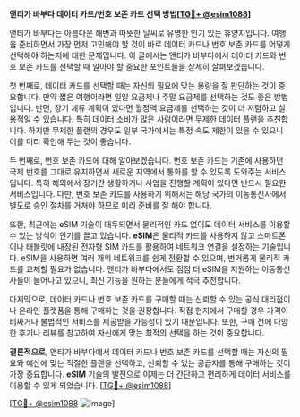 **앤티가 바부다 데이터 카드/번호 보존 카드 선택 방법[[TG💪+ @esim1088](https://t.me/s/esim1088)]**

앤티가 바부다는 아름다운 해변과 따뜻한 날씨로 유명한 인기 있는 휴양지입니다. 여행을 준비하면서 가장 먼저 고민해야 할 것이 바로 데이터 카드나 번호 보존 카드를 어떻게 선택해야 하는지에 대한 문제입니다. 이 글에서는 앤티가 바부다에서 데이터 카드와 번호 보존 카드를 선택할 때 알아야 할 중요한 포인트들을 상세히 살펴보겠습니다.

첫 번째로, 데이터 카드를 선택할 때는 자신의 필요에 맞는 용량을 잘 판단하는 것이 중요합니다. 만약 짧은 여행이라면 일일 요금제나 주말 요금제를 선택하는 것도 좋은 방법입니다. 반면, 장기 체류 계획이 있다면 월정액 요금제를 선택하는 것이 더 저렴하고 실용적일 수 있습니다. 특히 데이터 소비가 많은 사람이라면 무제한 데이터 플랜을 추천합니다. 하지만 무제한 플랜의 경우도 일부 국가에서는 특정 속도 제한이 있을 수 있으니 이를 미리 확인해 두는 것이 좋습니다.

두 번째로, 번호 보존 카드에 대해 알아보겠습니다. 번호 보존 카드는 기존에 사용하던 국제 번호를 그대로 유지하면서 새로운 지역에서 통화를 할 수 있도록 도와주는 서비스입니다. 특히 해외에서 장기간 생활하거나 사업을 진행할 계획이 있다면 반드시 필요한 서비스입니다. 다만, 번호 보존 카드를 사용하기 위해서는 해당 국가의 이동통신사에서 별도로 승인 절차를 거쳐야 하므로 미리 준비를 잘 해야 합니다.

또한, 최근에는 eSIM 기술이 대두되면서 물리적인 카드 없이도 데이터 서비스를 이용할 수 있는 방식이 인기를 끌고 있습니다. **eSIM**은 물리적 카드를 사용하지 않고 스마트폰이나 태블릿에 내장된 전자형 SIM 카드를 활용하여 네트워크 연결을 설정하는 기술입니다. eSIM을 사용하면 여러 개의 네트워크를 쉽게 전환할 수 있으며, 번거롭게 물리적 카드를 교체할 필요가 없습니다. 앤티가 바부다에서도 점점 더 eSIM을 지원하는 이동통신사들이 늘어나고 있으니, 최신 기능을 원하는 분들에게 적극 추천합니다.

마지막으로, 데이터 카드나 번호 보존 카드를 구매할 때는 신뢰할 수 있는 공식 대리점이나 온라인 플랫폼을 통해 구매하는 것을 권장합니다. 직접 현지에서 구매할 경우 가격이 비싸거나 불법적인 서비스를 제공받을 가능성이 있기 때문입니다. 또한, 구매 전에 다양한 후기나 리뷰를 참고하여 자신에게 맞는 최적의 선택을 하는 것이 중요합니다.

**결론적으로**, 앤티가 바부다에서 데이터 카드나 번호 보존 카드를 선택할 때는 자신의 필요와 예산에 맞는 적절한 플랜을 선택하고, 신뢰할 수 있는 공급자를 통해 구매하는 것이 가장 중요합니다. **eSIM** 기술의 발전으로 이제는 더 간단하고 편리하게 데이터 서비스를 이용할 수 있게 되었습니다. [[TG💪+ @esim1088](https://t.me/s/esim1088)]

[[TG💪+ @esim1088](https://t.me/s/esim1088) ![Image](https://i.postimg.cc/Y0z9fWf4/image.png)]